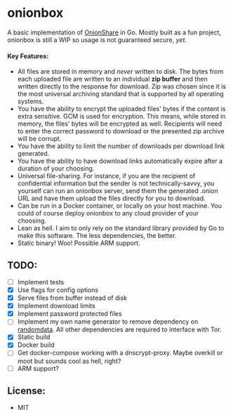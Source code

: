 # onionbox

A basic implementation of [OnionShare](https://github.com/micahflee/onionshare) in Go.
Mostly built as a fun project, onionbox is still a WIP so usage is not guaranteed secure, *yet*.

#### Key Features:
- All files are stored in memory and *never* written to disk. The bytes from
each uploaded file are written to an individual **zip buffer** and then written directly
to the response for download. Zip was chosen since it is the most universal archiving
standard that is supported by all operating systems.
- You have the ability to encrypt the uploaded files' bytes if
the content is extra sensitive. GCM is used for encryption. This means, while stored in memory, the files' bytes
will be encrypted as well. Recipients will need to enter the correct password to download or the
presented zip archive will be corrupt.
- You have the ability to limit the number of downloads per download link
generated.
- You have the ability to have download links automatically expire after a duration of your choosing.
- Universal file-sharing. For instance, if you are the recipient of confidential information 
but the sender is not technically-savvy, you yourself can run an onionbox server, send them the 
generated .onion URL and have them upload the files directly for you to download.
- Can be run in a Docker container, or locally on your host machine. You could
of course deploy onionbox to any cloud provider of your choosing.
- Lean as hell. I aim to only rely on the standard library provided by Go to make this software. 
The less dependencies, the better.
- Static binary! Woo! Possible ARM support.

## TODO:
- [ ] Implement tests
- [x] Use flags for config options
- [x] Serve files from buffer instead of disk
- [x] Implement download limits  
- [x] Implement password protected files
- [ ] Implement my own name generator to remove dependency on [randomdata](https://github.com/Pallinder/go-randomdata).
All other dependencies are required to interface with Tor.
- [x] Static build
- [x] Docker build
- [ ] Get docker-compose working with a dnscrypt-proxy. Maybe overkill or moot
but sounds cool as hell, right?
- [ ] ARM support?

## License:
- MIT